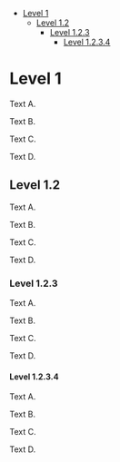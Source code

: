 - [Level 1](#level-1)
  - [Level 1.2](#level-1.2)
    - [Level 1.2.3](#level-1.2.3)
      - [Level 1.2.3.4](#level-1.2.3.4)

# Level 1

Text A.

Text B.

Text C.

Text D.

## Level 1.2

Text A.

Text B.

Text C.

Text D.

### Level 1.2.3

Text A.

Text B.

Text C.

Text D.

#### Level 1.2.3.4

Text A.

Text B.

Text C.

Text D.